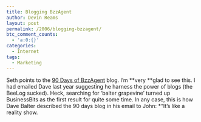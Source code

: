 ```yaml
---
title: Blogging BzzAgent
author: Devin Reams
layout: post
permalink: /2006/blogging-bzzagent/
btc_comment_counts:
  - 'a:0:{}'
categories:
  - Internet
tags:
  - Marketing
---
```

Seth points to the [90 Days of BzzAgent][1] blog. I&#8217;m **very **glad to see this. I had emailed Dave last year suggesting he harness the power of blogs (the BeeLog sucked). Heck, searching for &#8216;balter grapevine&#8217; turned up BusinessBits as the first result for quite some time. In any case, this is how Dave Balter described the 90 days blog in his email to John: *&#8220;It&#8217;s like a reality show.

 [1]: http://90days.bzzagent.com/